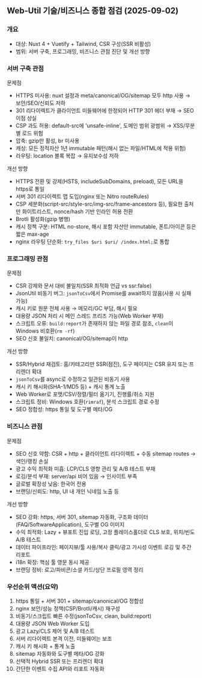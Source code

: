 ## Web-Util 기술/비즈니스 종합 점검 (2025-09-02)

### 개요
- 대상: Nuxt 4 + Vuetify + Tailwind, CSR 구성(SSR 비활성)
- 범위: 서버 구축, 프로그래밍, 비즈니스 관점 진단 및 개선 방향

### 서버 구축 관점
문제점
- HTTPS 미사용: nuxt 설정과 meta/canonical/OG/sitemap 모두 http 사용 → 보안/SEO/신뢰도 저하
- 301 리다이렉트가 클라이언트 미들웨어에 한정되어 HTTP 301 헤더 부재 → SEO 이점 상실
- CSP 과도 허용: default-src에 'unsafe-inline', 도메인 범위 광범위 → XSS/무분별 로드 위험
- 압축: gzip만 활성, br 미사용
- 캐싱: 모든 정적자산 1년 immutable 패턴(해시 없는 파일/HTML에 적용 위험)
- 라우팅: location 블록 복잡 → 유지보수성 저하

개선 방향
- HTTPS 전환 및 강제(HSTS, includeSubDomains, preload), 모든 URL을 https로 통일
- 서버 301 리다이렉트 맵 도입(nginx 또는 Nitro routeRules)
- CSP 세분화(script-src/style-src/img-src/frame-ancestors 등), 필요한 출처만 화이트리스트, nonce/hash 기반 인라인 허용 전환
- Brotli 활성화(gzip 병행)
- 캐시 정책 구분: HTML no-store, 해시 포함 자산만 immutable, 폰트/아이콘 등은 짧은 max-age
- nginx 라우팅 단순화: `try_files $uri $uri/ /index.html;`로 통합

### 프로그래밍 관점
문제점
- CSR 강제와 문서 대비 불일치(SSR 최적화 언급 vs ssr:false)
- JsonUtil 비동기 버그: `jsonToCsv`에서 Promise를 await하지 않음(사용 시 실패 가능)
- 캐시 키로 원문 전체 사용 → 메모리/GC 부담, 해시 필요
- 대용량 JSON 처리 시 메인 스레드 프리즈 가능(Web Worker 부재)
- 스크립트 오류: `build:report`가 존재하지 않는 파일 경로 참조, `clean`이 Windows 비호환(`rm -rf`)
- SEO 신호 불일치: canonical/OG/sitemap이 http

개선 방향
- SSR/Hybrid 재검토: 홈/카테고리만 SSR(점진), 도구 페이지는 CSR 유지 또는 프리렌더 확대
- `jsonToCsv`를 async로 수정하고 일관된 비동기 사용
- 캐시 키 해시화(SHA-1/MD5 등) + 캐시 통계 노출
- Web Worker로 포맷/CSV/정렬/필터 옮기기, 진행률/취소 지원
- 스크립트 정비: Windows 호환(`rimraf`), 분석 스크립트 경로 수정
- SEO 정합성: https 통일 및 도구별 메타/OG

### 비즈니스 관점
문제점
- SEO 신호 약함: CSR + http + 클라이언트 리다이렉트 + 수동 sitemap routes → 색인/랭킹 손실
- 광고 수익 최적화 미흡: LCP/CLS 영향 관리 및 A/B 테스트 부재
- 로깅/분석 부재: server/api 비어 있음 → 인사이트 부족
- 글로벌 확장성 낮음: 한국어 전용
- 브랜딩/신뢰도: http, UI 내 개인 닉네임 노출 등

개선 방향
- SEO 강화: https, 서버 301, sitemap 자동화, 구조화 데이터(FAQ/SoftwareApplication), 도구별 OG 이미지
- 수익 최적화: Lazy + 뷰포트 진입 로딩, 고정 플레이스홀더로 CLS 보호, 위치/빈도 A/B 테스트
- 데이터 파이프라인: 페이지뷰/툴 사용/복사 클릭/광고 가시성 이벤트 로깅 및 주간 리포트
- i18n 확장: 핵심 툴 영문 동시 제공
- 브랜딩 정비: 로고/파비콘/소셜 카드/상단 프로필 영역 정리

### 우선순위 액션(요약)
1) https 통일 + 서버 301 + sitemap/canonical/OG 정합성
2) nginx 보안/성능 정책(CSP/Brotli/캐시) 재구성
3) 비동기/스크립트 빠른 수정(jsonToCsv, clean, build:report)
4) 대용량 JSON Web Worker 도입
5) 광고 Lazy/CLS 제어 및 A/B 테스트
6) 서버 리다이렉트 본격 이전, 미들웨어는 보조
7) 캐시 키 해시화 + 통계 노출
8) sitemap 자동화와 도구별 메타/OG 강화
9) 선택적 Hybrid SSR 또는 프리렌더 확대
10) 간단한 이벤트 수집 API와 리포트 자동화
